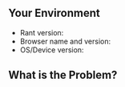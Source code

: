 ## Your Environment
<!--- Include as many relevant details about the environment -->
 * Rant version: 
 * Browser name and version:
 * OS/Device version:

## What is the Problem?

<!-- Describe the problem or screenshot -->
